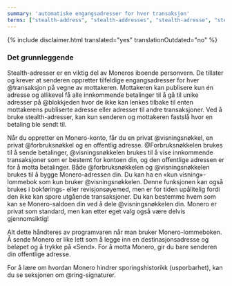 ```yaml
---
summary: 'automatiske engangsadresser for hver transaksjon'
terms: ["stealth-address", "stealth-addresses", "stealth-adresse", "stealth-adresser"]
---
```


{% include disclaimer.html translated="yes" translationOutdated="no" %}

### Det grunnleggende

Stealth-adresser er en viktig del av Moneros iboende personvern. De tillater
og krever at senderen oppretter tilfeldige engangsadresser for hver
@transaksjon på vegne av mottakeren. Mottakeren kan publisere kun én adresse
og allikevel få alle innkommende betalinger til å gå til unike adresser på
@blokkjeden hvor de ikke kan lenkes tilbake til enten mottakerens publiserte
adresse eller adresser til andre transaksjoner. Ved å bruke
stealth-adresser, kan kun senderen og mottakeren fastslå hvor en betaling
ble sendt til.

Når du oppretter en Monero-konto, får du en privat @visningsnøkkel, en
privat @forbruksnøkkel og en offentlig adresse. @Forbruksnøkkelen brukes til
å sende betalinger, @visningsnøkkelen brukes til å vise innkommende
transaksjoner som er bestemt for kontoen din, og den offentlige adressen er
for å motta betalinger. Både @forbruksnøkkelen og @visningsnøkkelen brukes
til å bygge Monero-adressen din. Du kan ha en «kun visning»-lommebok som kun
bruker @visningsnøkkelen. Denne funksjonen kan også brukes i bokførings-
eller revisjonsøyemed, men er for tiden upålitelig fordi den ikke kan spore
utgående transaksjoner. Du kan bestemme hvem som kan se Monero-saldoen din
ved å dele @visningsnøkkelen din. Monero er privat som standard, men kan
etter eget valg også være delvis gjennomsiktig!

Alt dette håndteres av programvaren når man bruker Monero-lommeboken. Å
sende Monero er like lett som å legge inn en destinasjonsadresse og beløpet
og å trykke på «Send». For å motta Monero, gir du bare senderen din
offentlige adresse.

For å lære om hvordan Monero hindrer sporingshistorikk (usporbarhet), kan du
se seksjonen om @ring-signaturer.
